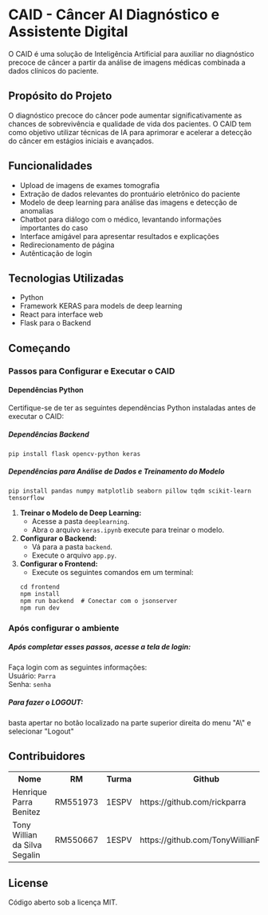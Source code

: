 <!DOCTYPE html>
<html lang="pt-br">

<head>
  <meta charset="UTF-8">
  <meta name="viewport" content="width=device-width, initial-scale=1.0">
</head>

<body>

  <h1>CAID - Câncer AI Diagnóstico e Assistente Digital</h1>

  <p>O CAID é uma solução de Inteligência Artificial para auxiliar no diagnóstico precoce de câncer a partir da análise de imagens médicas combinada a dados clínicos do paciente.</p>

  <h2>Propósito do Projeto</h2>

  <p>O diagnóstico precoce do câncer pode aumentar significativamente as chances de sobrevivência e qualidade de vida dos pacientes. O CAID tem como objetivo utilizar técnicas de IA para aprimorar e acelerar a detecção do câncer em estágios iniciais e avançados.</p>

  <h2>Funcionalidades</h2>

  <ul>
    <li>Upload de imagens de exames tomografia</li>
    <li>Extração de dados relevantes do prontuário eletrônico do paciente</li>
    <li>Modelo de deep learning para análise das imagens e detecção de anomalias</li>
    <li>Chatbot para diálogo com o médico, levantando informações importantes do caso</li>
    <li>Interface amigável para apresentar resultados e explicações</li>
    <li>Redirecionamento de página</li>
    <li>Autênticação de login</li>
  </ul>

  <h2>Tecnologias Utilizadas</h2>

  <ul>
    <li>Python</li>
    <li>Framework KERAS para models de deep learning</li>
    <li>React para interface web</li>
    <li>Flask para o Backend</li>
  </ul>

  <h2>Começando</h2>

  <h3>Passos para Configurar e Executar o CAID</h3>

  <h4>Dependências Python</h4>

  <p>Certifique-se de ter as seguintes dependências Python instaladas antes de executar o CAID:</p>

  <h5>Dependências Backend</h5>

<pre><code>pip install flask opencv-python keras</code></pre>

<h5>Dependências para Análise de Dados e Treinamento do Modelo</h5>

<pre><code>pip install pandas numpy matplotlib seaborn pillow tqdm scikit-learn tensorflow</code></pre>


<ol>
  <li><strong>Treinar o Modelo de Deep Learning:</strong>
    <ul>
      <li>Acesse a pasta <code>deeplearning</code>.</li>
      <li>Abra o arquivo <code>keras.ipynb</code> execute para treinar o modelo.</li>
    </ul>
  </li>
  <li><strong>Configurar o Backend:</strong>
    <ul>
      <li>Vá para a pasta <code>backend</code>.</li>
      <li>Execute o arquivo <code>app.py</code>.</li>
    </ul>
  </li>
  <li><strong>Configurar o Frontend:</strong>
    <ul>
      <li>Execute os seguintes comandos em um terminal:</li>
    </ul>
    <pre><code>cd frontend
npm install
npm run backend  # Conectar com o jsonserver
npm run dev</code></pre>
  </li>
</ol>

  <h3>Após configurar o ambiente</h3>
  <h5>Após completar esses passos, acesse a tela de login:</h5>

<p>Faça login com as seguintes informações:<br>
Usuário: <code>Parra</code><br>
Senha: <code>senha</code></p>

<h5>Para fazer o LOGOUT:</h5>
<p> basta apertar no botão localizado na parte superior direita do menu "A\" e selecionar "Logout"</p>

  <h2>Contribuidores</h2>

<table>
  <tr>
    <th>Nome</th>
    <th>RM</th>
    <th>Turma</th>
    <th>Github</th>
  </tr>
  <tr>
    <td>Henrique Parra Benitez</td>
    <td>RM551973</td>
    <td>1ESPV</td>
    <td>https://github.com/rickparra</td>
  </tr>
  <tr>
    <td>Tony Willian da Silva Segalin</td>
    <td>RM550667</td>
    <td>1ESPV</td>
    <td>https://github.com/TonyWillianFIAP</td>
  </tr>
</table>


  <h2>License</h2>

  <p>Código aberto sob a licença MIT.</p>

</body>

</html>

